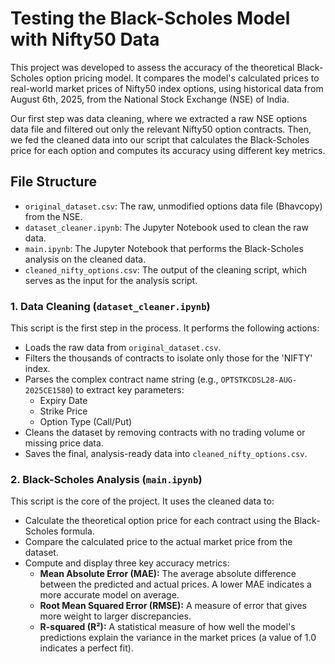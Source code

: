 # Testing the Black-Scholes Model with Nifty50 Data

This project was developed to assess the accuracy of the theoretical Black-Scholes option pricing model. It compares the model's calculated prices to real-world market prices of Nifty50 index options, using historical data from August 6th, 2025, from the National Stock Exchange (NSE) of India.

Our first step was data cleaning, where we extracted a raw NSE options data file and filtered out only the relevant Nifty50 option contracts. Then, we fed the cleaned data into our script that calculates the Black-Scholes price for each option and computes its accuracy using different key metrics.

## File Structure
* `original_dataset.csv`: The raw, unmodified options data file (Bhavcopy) from the NSE.
* `dataset_cleaner.ipynb`: The Jupyter Notebook used to clean the raw data.
* `main.ipynb`: The Jupyter Notebook that performs the Black-Scholes analysis on the cleaned data.
* `cleaned_nifty_options.csv`: The output of the cleaning script, which serves as the input for the analysis script.

### 1. Data Cleaning (`dataset_cleaner.ipynb`)
This script is the first step in the process. It performs the following actions:
* Loads the raw data from `original_dataset.csv`.
* Filters the thousands of contracts to isolate only those for the 'NIFTY' index.
* Parses the complex contract name string (e.g., `OPTSTKCDSL28-AUG-2025CE1580`) to extract key parameters:
    * Expiry Date
    * Strike Price
    * Option Type (Call/Put)
* Cleans the dataset by removing contracts with no trading volume or missing price data.
* Saves the final, analysis-ready data into `cleaned_nifty_options.csv`.

### 2. Black-Scholes Analysis (`main.ipynb`)
This script is the core of the project. It uses the cleaned data to:
* Calculate the theoretical option price for each contract using the Black-Scholes formula.
* Compare the calculated price to the actual market price from the dataset.
* Compute and display three key accuracy metrics:
    * **Mean Absolute Error (MAE):** The average absolute difference between the predicted and actual prices. A lower MAE indicates a more accurate model on average.
    * **Root Mean Squared Error (RMSE):** A measure of error that gives more weight to larger discrepancies.
    * **R-squared (R²):** A statistical measure of how well the model's predictions explain the variance in the market prices (a value of 1.0 indicates a perfect fit).

